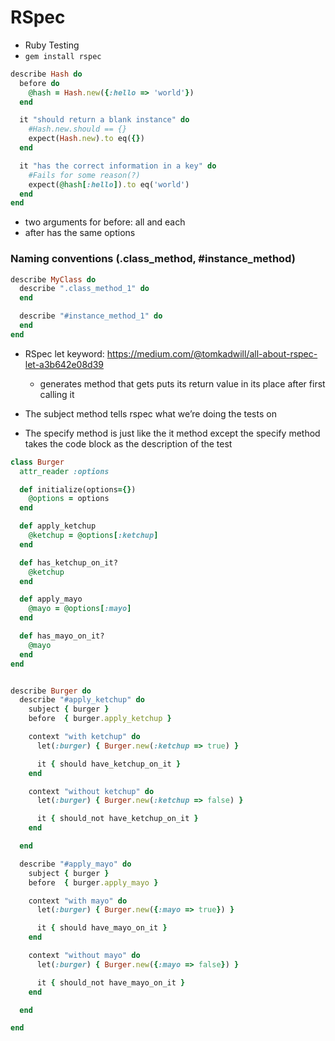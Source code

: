 # RSpec
- Ruby Testing
- ```gem install rspec```

```ruby
describe Hash do
  before do
    @hash = Hash.new({:hello => 'world'})
  end

  it "should return a blank instance" do
    #Hash.new.should == {}
    expect(Hash.new).to eq({})
  end

  it "has the correct information in a key" do
    #Fails for some reason(?)
    expect(@hash[:hello]).to eq('world')    
  end
end
```

- two arguments for before: all and each
- after has the same options

### Naming conventions (.class_method, #instance_method)
```ruby
describe MyClass do
  describe ".class_method_1" do
  end

  describe "#instance_method_1" do
  end
end
```

- RSpec let keyword: https://medium.com/@tomkadwill/all-about-rspec-let-a3b642e08d39
  - generates method that gets puts its return value in its place after first calling it

- The subject method tells rspec what we’re doing the tests on
- The specify method is just like the it method except the specify method takes the code block as the description of the test

```ruby
class Burger
  attr_reader :options

  def initialize(options={})
    @options = options
  end

  def apply_ketchup
    @ketchup = @options[:ketchup]
  end

  def has_ketchup_on_it?
    @ketchup
  end

  def apply_mayo
    @mayo = @options[:mayo]
  end

  def has_mayo_on_it?
    @mayo
  end
end


describe Burger do
  describe "#apply_ketchup" do
    subject { burger }
    before  { burger.apply_ketchup }

    context "with ketchup" do
      let(:burger) { Burger.new(:ketchup => true) }

      it { should have_ketchup_on_it }
    end

    context "without ketchup" do
      let(:burger) { Burger.new(:ketchup => false) }

      it { should_not have_ketchup_on_it }
    end

  end

  describe "#apply_mayo" do
    subject { burger }
    before  { burger.apply_mayo }

    context "with mayo" do
      let(:burger) { Burger.new({:mayo => true}) }

      it { should have_mayo_on_it }
    end

    context "without mayo" do
      let(:burger) { Burger.new({:mayo => false}) }

      it { should_not have_mayo_on_it }
    end

  end

end
```

